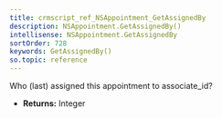 ```yaml
---
title: crmscript_ref_NSAppointment_GetAssignedBy
description: NSAppointment.GetAssignedBy()
intellisense: NSAppointment.GetAssignedBy
sortOrder: 728
keywords: GetAssignedBy()
so.topic: reference
---
```



Who (last) assigned this appointment to associate\_id?



* **Returns:** Integer


